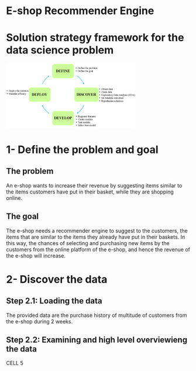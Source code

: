 # E-shop Recommender Engine

# Solution strategy framework for the data science problem

<img src="images/4Dframework.png" width="70%">

# 1- Define the problem and goal
## The problem
An e-shop wants to increase their revenue by suggesting items similar to the items customers have put in their basket, while they are shopping online.

## The goal
The e-shop needs a recommender engine to suggest to the customers, the items that are similar to the items they already have put in their baskets. In this way, the chances of selecting and purchasing new items by the customers from the online platform of the e-shop, and hence the revenue of the e-shop will increase.

# 2- Discover the data
## Step 2.1: Loading the data
The provided data are the purchase history of multitude of customers from the e-shop during 2 weeks.

## Step 2.2: Examining and high level overviewieng the data
CELL 5
